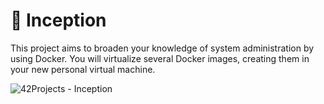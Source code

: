 # 🐋 Inception

This project aims to broaden your knowledge of system administration by using Docker.
You will virtualize several Docker images, creating them in your new personal virtual
machine.

![42Projects - Inception](https://user-images.githubusercontent.com/62228465/220987791-7bf6022a-5209-4107-8f92-6cb0b4ebba0e.png)
